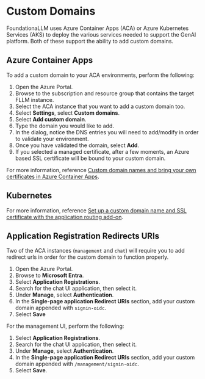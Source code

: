 # Custom Domains

FoundationaLLM uses Azure Container Apps (ACA) or Azure Kubernetes Services (AKS) to deploy the various services needed to support the GenAI platform.  Both of these support the ability to add custom domains.

## Azure Container Apps

To add a custom domain to your ACA environments, perform the following:

1. Open the Azure Portal.
2. Browse to the subscription and resource group that contains the target FLLM instance.
3. Select the ACA instance that you want to add a custom domain too.
4. Select **Settings**, select **Custom domains**.
5. Select **Add custom domain**.
6. Type the domain you would like to add.
7. In the dialog, notice the DNS entries you will need to add/modify in order to validate your environment.
8. Once you have validated the domain, select **Add**.
9. If you selected a managed certificate, after a few moments, an Azure based SSL certificate will be bound to your custom domain.

For more information, reference [Custom domain names and bring your own certificates in Azure Container Apps](https://learn.microsoft.com/en-us/azure/container-apps/custom-domains-certificates).

## Kubernetes

For more information, reference [Set up a custom domain name and SSL certificate with the application routing add-on](https://learn.microsoft.com/en-us/azure/aks/app-routing-dns-ssl).

## Application Registration Redirects URIs

Two of the ACA instances (`management` and `chat`) will require you to add redirect urls in order for the custom domain to function properly.

1. Open the Azure Portal.
2. Browse to **Microsoft Entra**.
3. Select **Application Registrations**.
4. Search for the chat UI application, then select it.
5. Under **Manage**, select **Authentication**.
6. In the **Single-page application Redirect URIs** section, add your custom domain appended with `signin-oidc`.
7. Select **Save**

For the management UI, perform the following:

1. Select **Application Registrations**.
2. Search for the chat UI application, then select it.
3. Under **Manage**, select **Authentication**.
4. In the **Single-page application Redirect URIs** section, add your custom domain appended with `/management/signin-oidc`.
5. Select **Save**.
